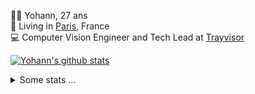 <p>
  👨🏻 <bold>Yohann</bold>, 27 ans<br/>
  💼 Living in <a href="https://www.google.com/maps?q=paris">Paris</a>, France<br/>
  💻 Computer Vision Engineer and Tech Lead at <a href="https://trayvisor.com/">Trayvisor</a><br/>
</p>

<a href="https://github.com/anuraghazra/github-readme-stats"><img align="center" src="https://github-readme-stats-go94hl40s-yohann84l.vercel.app//api?username=yohann84L&show_icons=true&include_all_commits=true" alt="Yohann's github stats" /> </a>


<details>
  <summary>Some stats ...</summary><br/>
  

<!--START_SECTION:waka-->
![Code Time](http://img.shields.io/badge/Code%20Time-1%2C129%20hrs%2015%20mins-blue)

![Profile Views](http://img.shields.io/badge/Profile%20Views-0-blue)

**🐱 My GitHub Data** 

> 📦 440.8 kB Used in GitHub's Storage 
 > 
> 🏆 1,027 Contributions in the Year 2024
 > 
> 🚫 Not Opted to Hire
 > 
> 📜 26 Public Repositories 
 > 
> 🔑 21 Private Repositories 
 > 
**I'm an Early 🐤** 

```text
🌞 Morning                17856 commits       ████████░░░░░░░░░░░░░░░░░   31.20 % 
🌆 Daytime                32463 commits       ██████████████░░░░░░░░░░░   56.72 % 
🌃 Evening                6768 commits        ███░░░░░░░░░░░░░░░░░░░░░░   11.82 % 
🌙 Night                  148 commits         ░░░░░░░░░░░░░░░░░░░░░░░░░   00.26 % 
```
📅 **I'm Most Productive on Wednesday** 

```text
Monday                   10544 commits       █████░░░░░░░░░░░░░░░░░░░░   18.42 % 
Tuesday                  10563 commits       █████░░░░░░░░░░░░░░░░░░░░   18.46 % 
Wednesday                12294 commits       █████░░░░░░░░░░░░░░░░░░░░   21.48 % 
Thursday                 11433 commits       █████░░░░░░░░░░░░░░░░░░░░   19.98 % 
Friday                   11251 commits       █████░░░░░░░░░░░░░░░░░░░░   19.66 % 
Saturday                 357 commits         ░░░░░░░░░░░░░░░░░░░░░░░░░   00.62 % 
Sunday                   793 commits         ░░░░░░░░░░░░░░░░░░░░░░░░░   01.39 % 
```


📊 **This Week I Spent My Time On** 

```text
🕑︎ Time Zone: Europe/Paris

💬 Programming Languages: 
No Activity Tracked This Week

🔥 Editors: 
No Activity Tracked This Week

💻 Operating System: 
No Activity Tracked This Week
```

**I Mostly Code in Python** 

```text
Python                   26 repos            ██████████████░░░░░░░░░░░   54.17 % 
Jupyter Notebook         5 repos             ███░░░░░░░░░░░░░░░░░░░░░░   10.42 % 
JavaScript               3 repos             ██░░░░░░░░░░░░░░░░░░░░░░░   06.25 % 
HTML                     2 repos             █░░░░░░░░░░░░░░░░░░░░░░░░   04.17 % 
Shell                    1 repo              █░░░░░░░░░░░░░░░░░░░░░░░░   02.08 % 
```




 Last Updated on 30/08/2024 00:39:18 UTC
<!--END_SECTION:waka-->

